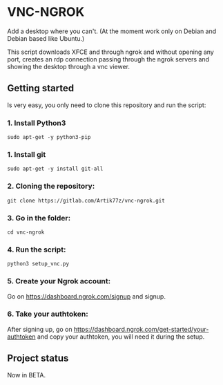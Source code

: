 # VNC-NGROK

Add a desktop where you can't. (At the moment work only on Debian and Debian based like Ubuntu.)

This script downloads XFCE and through ngrok and without opening any port, creates an rdp connection passing through the ngrok servers and showing the desktop through a vnc viewer.

## Getting started

Is very easy, you only need to clone this repository and run the script:

### 1. Install Python3

```
sudo apt-get -y python3-pip

```

### 1. Install git
 
```
sudo apt-get -y install git-all

```

### 2. Cloning the repository:

```
git clone https://gitlab.com/Artik77z/vnc-ngrok.git

```
### 3. Go in the folder:

```
cd vnc-ngrok

```
### 4. Run the script:

```
python3 setup_vnc.py

```

### 5. Create your Ngrok account:

Go on https://dashboard.ngrok.com/signup and signup.

### 6. Take your authtoken:

After signing up, go on https://dashboard.ngrok.com/get-started/your-authtoken and copy your authtoken, you will need it during the setup.

## Project status

Now in BETA.


